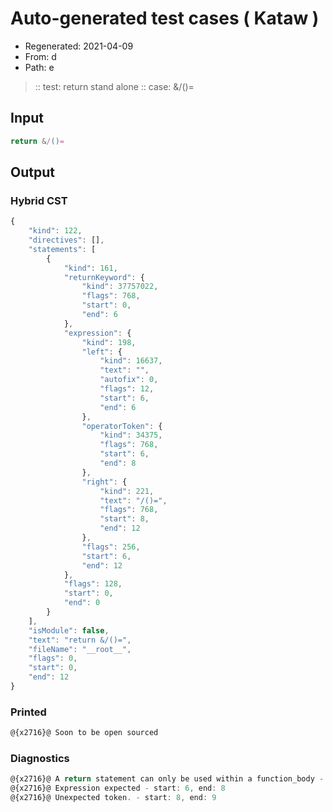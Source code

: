 # Auto-generated test cases ( Kataw )
- Regenerated: 2021-04-09
- From: d
- Path: e
> :: test: return stand alone
> :: case: &/()=
## Input

`````js
return &/()=
`````

## Output

### Hybrid CST

```javascript
{
    "kind": 122,
    "directives": [],
    "statements": [
        {
            "kind": 161,
            "returnKeyword": {
                "kind": 37757022,
                "flags": 768,
                "start": 0,
                "end": 6
            },
            "expression": {
                "kind": 198,
                "left": {
                    "kind": 16637,
                    "text": "",
                    "autofix": 0,
                    "flags": 12,
                    "start": 6,
                    "end": 6
                },
                "operatorToken": {
                    "kind": 34375,
                    "flags": 768,
                    "start": 6,
                    "end": 8
                },
                "right": {
                    "kind": 221,
                    "text": "/()=",
                    "flags": 768,
                    "start": 8,
                    "end": 12
                },
                "flags": 256,
                "start": 6,
                "end": 12
            },
            "flags": 128,
            "start": 0,
            "end": 0
        }
    ],
    "isModule": false,
    "text": "return &/()=",
    "fileName": "__root__",
    "flags": 0,
    "start": 0,
    "end": 12
}
```

### Printed

```javascript
@{x2716}@ Soon to be open sourced
```

### Diagnostics

```javascript
@{x2716}@ A return statement can only be used within a function_body - start: 0, end: 6
@{x2716}@ Expression expected - start: 6, end: 8
@{x2716}@ Unexpected token. - start: 8, end: 9

```

